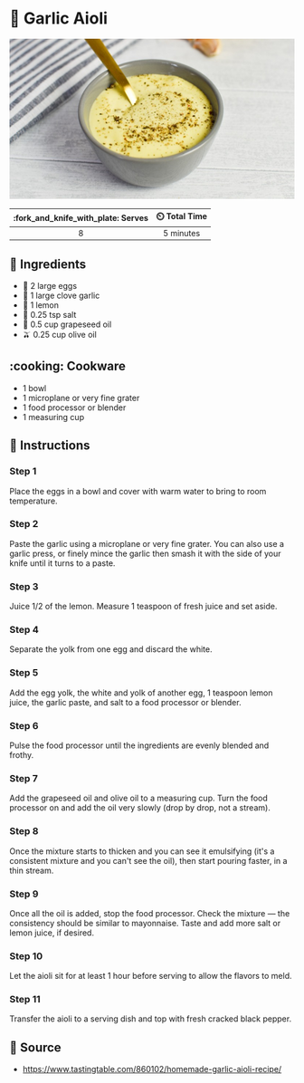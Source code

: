 # :garlic: Garlic Aioli

![Garlic Aioli](../assets/images/garlic-aioli.jpg)

| :fork_and_knife_with_plate: Serves | :timer_clock: Total Time |
|:----------------------------------:|:-----------------------: |
| 8 | 5 minutes |

## :salt: Ingredients

- :egg: 2 large eggs
- :garlic: 1 large clove garlic
- :lemon: 1 lemon
- :salt: 0.25 tsp salt
- :grapes: 0.5 cup grapeseed oil
- :olive: 0.25 cup olive oil

## :cooking: Cookware

- 1 bowl
- 1 microplane or very fine grater
- 1 food processor or blender
- 1 measuring cup

## :pencil: Instructions

### Step 1

Place the eggs in a bowl and cover with warm water to bring to room temperature.

### Step 2

Paste the garlic using a microplane or very fine grater. You can also use a garlic press, or finely mince the garlic
then smash it with the side of your knife until it turns to a paste.

### Step 3

Juice 1/2 of the lemon. Measure 1 teaspoon of fresh juice and set aside.

### Step 4

Separate the yolk from one egg and discard the white.

### Step 5

Add the egg yolk, the white and yolk of another egg, 1 teaspoon lemon juice, the garlic paste, and salt to a food
processor or blender.

### Step 6

Pulse the food processor until the ingredients are evenly blended and frothy.

### Step 7

Add the grapeseed oil and olive oil to a measuring cup. Turn the food processor on and add the oil very slowly (drop by
drop, not a stream).

### Step 8

Once the mixture starts to thicken and you can see it emulsifying (it's a consistent mixture and you can't see the oil),
then start pouring faster, in a thin stream.

### Step 9

Once all the oil is added, stop the food processor. Check the mixture — the consistency should be similar to
mayonnaise. Taste and add more salt or lemon juice, if desired.

### Step 10

Let the aioli sit for at least 1 hour before serving to allow the flavors to meld.

### Step 11

Transfer the aioli to a serving dish and top with fresh cracked black pepper.

## :link: Source

- <https://www.tastingtable.com/860102/homemade-garlic-aioli-recipe/>
